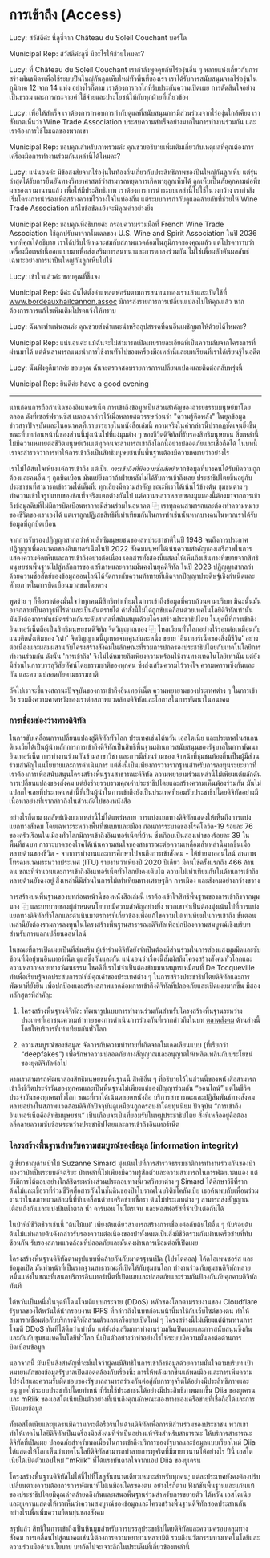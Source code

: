 # การเข้าถึง (Access)

Lucy: สวัสดีค่ะ นี่ลูซี่จาก Château du Soleil Couchant บอร์โด

Municipal Rep: สวัสดีค่ะลูซี่ มีอะไรให้ช่วยไหมคะ?

Lucy: ที่ Château du Soleil Couchant เรากำลังพูดคุยกับไร่องุ่นอื่น ๆ หลายแห่งเกี่ยวกับการสร้างพันธมิตรเพื่อใช้ระบบปืนใหญ่กันลูกเห็บใหม่ทั่วพื้นที่ของเรา เราได้รับการสนับสนุนจากไร่องุ่นในภูมิภาค 12 จาก 14 แห่ง อย่างไรก็ตาม เราต้องการกลไกที่รับประกันความเปิดเผย การตัดสินใจอย่างเป็นธรรม และการกระจายค่าใช้จ่ายและประโยชน์ให้กับทุกฝ่ายที่เกี่ยวข้อง

Lucy: เพื่อให้สำเร็จ เราต้องการกรอบการกำกับดูแลที่สนับสนุนการมีส่วนร่วมจากไร่องุ่นใกล้เคียง เราสังเกตเห็นว่า Wine Trade Association ประสบความสำเร็จอย่างมากในการทำงานร่วมกัน และเราต้องการใช้โมเดลของพวกเขา

Municipal Rep: ขอบคุณสำหรับภาพรวมค่ะ คุณช่วยอธิบายเพิ่มเติมเกี่ยวกับเหตุผลที่คุณต้องการเครื่องมือการทำงานร่วมกันเหล่านี้ได้ไหมคะ?

Lucy: แน่นอนค่ะ มีข้อสงสัยจากไร่องุ่นในท้องถิ่นเกี่ยวกับประสิทธิภาพของปืนใหญ่กันลูกเห็บ แต่รุ่นล่าสุดได้รับการยืนยันทางวิทยาศาสตร์ว่าสามารถหยุดการเกิดพายุลูกเห็บได้ ลูกเห็บเป็นภัยคุกคามต่อพืชผลของเรามานานแล้ว เพื่อให้มีประสิทธิภาพ เราต้องการการนำระบบเหล่านี้ไปใช้ในวงกว้าง เรากำลังเริ่มโครงการนำร่องเพื่อสร้างความไว้วางใจในท้องถิ่น แต่ระบบการกำกับดูแลคล้ายกับที่ช่วยให้ Wine Trade Association แก้ไขข้อขัดแย้งจะมีคุณค่าอย่างยิ่ง

Municipal Rep: ขอบคุณที่อธิบายค่ะ กรอบความร่วมมือที่ French Wine Trade Association ใช้ถูกปรับมาจากโมเดลของ U.S. Wine and Spirit Association ในปี 2036 จากที่คุณได้อธิบาย เราได้ปรับให้เหมาะสมกับสภาพแวดล้อมในภูมิภาคของคุณแล้ว แต่โปรดทราบว่าเครื่องมือเหล่านี้ออกแบบมาเพื่อส่งเสริมการสนทนาและการตกลงร่วมกัน ไม่ใช่เพื่อผลักดันผลลัพธ์เฉพาะอย่างการนำปืนใหญ่กันลูกเห็บไปใช้

Lucy: เข้าใจแล้วค่ะ ขอบคุณที่ชี้แจง

Municipal Rep: ดีค่ะ ฉันได้ตั้งค่าแพลตฟอร์มตามการสนทนาของเราแล้วและเปิดใช้ที่ www.bordeauxhailcannon.assoc มีการส่งรายการการเปลี่ยนแปลงไปให้คุณแล้ว หากต้องการการแก้ไขเพิ่มเติมโปรดแจ้งให้ทราบ

Lucy: ฉันจะทำแน่นอนค่ะ คุณช่วยส่งคำแนะนำหรืออุปสรรคที่คนอื่นเผชิญมาให้ด้วยได้ไหมคะ?

Municipal Rep: แน่นอนค่ะ แม้ฉันจะไม่สามารถเปิดเผยรายละเอียดที่เป็นความลับจากโครงการที่ผ่านมาได้ แต่ฉันสามารถแนะนำการใช้งานทั่วไปของเครื่องมือเหล่านี้และบทเรียนที่เราได้เรียนรู้ในอดีต

Lucy: นั่นฟังดูดีมากค่ะ ขอบคุณ ฉันจะตรวจสอบรายการการเปลี่ยนแปลงและติดต่อกลับพรุ่งนี้

Municipal Rep: ยินดีค่ะ have a good evening

---

นานก่อนการถือกำเนิดของอินเทอร์เน็ต การเข้าถึงข้อมูลเป็นส่วนสำคัญของอารยธรรมมนุษย์มาโดยตลอด ดังที่เซอร์ฟรานซิส เบคอนกล่าวไว้เมื่อหลายศตวรรษก่อนว่า "ความรู้คือพลัง" ในยุคข้อมูลข่าวสารปัจจุบันและในอนาคตที่เราบรรยายในหนังสือเล่มนี้ ความจริงในคำกล่าวนี้ปรากฏชัดเจนยิ่งขึ้น ขณะที่บทก่อนหน้านี้ของส่วนนี้มุ่งเน้นไปที่แง่มุมต่าง ๆ ของชีวิตดิจิทัลที่รับรองสิทธิมนุษยชน สิ่งเหล่านี้ไม่มีความหมายต่อชีวิตมนุษย์เว้นแต่ทุกคนจะสามารถเข้าถึงโลกนี้อย่างปลอดภัยและเชื่อถือได้ ในบทนี้เราจะสำรวจว่าการทำให้การเข้าถึงเป็นสิทธิมนุษยชนขั้นพื้นฐานต้องมีความหมายว่าอย่างไร

เราไม่ได้สนใจเพียงแค่การเข้าถึง แต่เป็น *การเข้าถึงที่มีความซื่อสัตย์* หากข้อมูลที่บางคนได้รับมีความถูกต้องและคนอื่น ๆ ถูกบิดเบือน มันแย่ยิ่งกว่าถ้าฝ่ายหลังไม่ได้รับการเข้าถึงเลย ประชาธิปไตยขึ้นอยู่กับประชาชนที่สามารถเข้าร่วมได้เต็มที่: ทุกเสียงมีความสำคัญ ขณะที่เราได้เน้นไว้ข้างต้น ชุมชนต่าง ๆ ทำความเข้าใจรูปแบบของข้อเท็จจริงแตกต่างกันไป แต่ความหลากหลายของมุมมองนี้ต้องมาจากการเข้าถึงข้อมูลดิบที่ไม่มีการบิดเบือนหากจะมีส่วนร่วมในอนาคต ⿻ เราทุกคนสามารถและต้องทำความหมายของชีวิตของเราเองได้ แต่เราถูกปฏิเสธสิทธิที่เท่าเทียมกันในการทำเช่นนั้นหากบางคนในพวกเราได้รับข้อมูลที่ถูกบิดเบือน

จากการรับรองปฏิญญาสากลว่าด้วยสิทธิมนุษยชนของสหประชาชาติในปี 1948 จนถึงการประกาศปฏิญญาเพื่ออนาคตของอินเทอร์เน็ตในปี 2022 สังคมมนุษย์ได้เน้นความสำคัญของเสรีภาพในการแสดงความคิดเห็นและการเข้าถึงอย่างต่อเนื่อง เอกสารทั้งสองนี้แสดงให้เห็นถึงเส้นทางที่ขยายจากสิทธิมนุษยชนพื้นฐานไปสู่หลักการของเสรีภาพและความมั่นคงในยุคดิจิทัล ในปี 2023 ปฏิญญาสากลว่าด้วยความซื่อสัตย์ของข้อมูลออนไลน์ได้จัดการกับความท้าทายที่เกิดจากปัญญาประดิษฐ์เชิงกำเนิดและศักยภาพในการบิดเบือนมวลชนโดยตรง

พูดง่าย ๆ ก็คือเราต้องมั่นใจว่าทุกคนมีสิทธิเท่าเทียมในการเข้าถึงข้อมูลที่ครบถ้วนตามบริบท มิฉะนั้นมันอาจกลายเป็นอาวุธที่ไร้ค่าและเป็นอันตรายได้ คำสั่งนี้ไม่ได้ถูกขับเคลื่อนด้วยเทคโนโลยีดิจิทัลเท่านั้น มันยังต้องการพันธมิตรร่วมกันระดับสากลที่สนับสนุนด้วยโครงสร้างประชาธิปไตย ในยุคนี้ที่การเข้าถึงอินเทอร์เน็ตถือเป็นสิทธิมนุษยชนดิจิทัล จิตวิญญาณของ ⿻ ไหลเวียนทั่วโลกอย่างไร้รอยต่อเหมือนกับแนวคิดดั้งเดิมของ 'เต๋า' จิตวิญญาณนี้ถูกทอจากศูนย์และหนึ่ง ขยาย 'อินเทอร์เน็ตของสิ่งมีชีวิต' อย่างต่อเนื่องและผสมผสานกับโครงสร้างสังคมในลักษณะที่รวมการปกครองประชาธิปไตยกับเทคโนโลยีการทำงานร่วมกัน ดังนั้น 'การเข้าถึง' จึงไม่ได้หมายถึงเพียงความพร้อมใช้งานทางเทคโนโลยีเท่านั้น แต่ยังมีส่วนในการบรรลุวิสัยทัศน์โดยธรรมชาติของทุกคน ซึ่งส่งเสริมความไว้วางใจ ความเคารพซึ่งกันและกัน และความปลอดภัยตามธรรมชาติ

ถัดไปเราจะชี้แจงสถานะปัจจุบันของการเข้าถึงอินเทอร์เน็ต ความพยายามของประเทศต่าง ๆ ในการเข้าถึง รวมถึงความคาดหวังของเราต่อสภาพแวดล้อมดิจิทัลและโอกาสในการพัฒนาในอนาคต

### การเชื่อมช่องว่างทางดิจิทัล

ในการขับเคลื่อนการเปลี่ยนแปลงสู่ดิจิทัลทั่วโลก ประเทศเช่นไต้หวัน เอสโตเนีย และประเทศในสแกนดิเนเวียได้เป็นผู้นำหลักการการเข้าถึงดิจิทัลเป็นสิทธิพื้นฐานผ่านการสนับสนุนของรัฐบาลในการพัฒนาอินเทอร์เน็ต การทำงานร่วมกันข้ามสาขาวิชา และการมีส่วนร่วมของเจ้าหน้าที่ชุมชนท้องถิ่นเป็นผู้มีส่วนร่วมสำคัญในนโยบายและการดำเนินการ แต่สิ่งนี้เป็นเพียงการวางรากฐานสำหรับการลงทุนระยะยาวที่เราต้องการเพื่อสนับสนุนโครงสร้างพื้นฐานสาธารณะดิจิทัล ความพยายามร่วมเหล่านี้ไม่เพียงแต่ผลักดันการเปลี่ยนแปลงของสังคม แต่ยังช่วยรวบรวมคุณค่าประชาธิปไตยและสร้างความเห็นพ้องร่วมกัน มันไม่แปลกใจเลยที่ประเทศเหล่านี้ที่เป็นผู้นำในการเข้าถึงยังเป็นประเทศที่ยอมรับประชาธิปไตยดิจิทัลอย่างมีเนื้อหาอย่างที่เรากล่าวถึงในส่วนถัดไปของหนังสือ

อย่างไรก็ตาม ผลลัพธ์เชิงบวกเหล่านี้ไม่ได้แพร่หลาย การแบ่งแยกทางดิจิทัลแสดงให้เห็นถึงการแบ่งแยกทางสังคม โดยเฉพาะระหว่างพื้นที่ชนบทและเมือง ก่อนการระบาดของโรคโควิด-19 ร้อยละ 76 ของครัวเรือนในเมืองทั่วโลกมีการเข้าถึงอินเทอร์เน็ตที่บ้าน ซึ่งเกือบเป็นสองเท่าของร้อยละ 39 ในพื้นที่ชนบท การระบาดของโรคได้เน้นความสนใจของสาธารณะต่อความเหลื่อมล้ำเหล่านี้มากขึ้นเมื่อหลายด้านของชีวิต - จากการทำงานและการศึกษาไปจนถึงการเข้าสังคม - ได้ย้ายมาออนไลน์ สหภาพโทรคมนาคมระหว่างประเทศ (ITU) รายงานว่าเพียงปี 2020 ปีเดียว มีคนใช้ครั้งแรกถึง 466 ล้านคน ขณะที่จำนวนและการเข้าถึงอินเทอร์เน็ตทั่วโลกยังคงเติบโต ความไม่เท่าเทียมกันในด้านการเข้าถึงหลายด้านยังคงอยู่ สิ่งเหล่านี้มีส่วนในการไม่เท่าเทียมทางเศรษฐกิจ การเมือง และสังคมอย่างกว้างขวาง

[^RuralUrban]: International Telecommunications Union, *Facts and Figures* (2022) ที่ https://www.itu.int/itu-d/reports/statistics/2022/11/24/ff22-internet-use-in-urban-and-rural-areas/

การสร้างบนพื้นฐานของบทก่อนหน้านี้ของหนังสือเล่มนี้ เราต้องเข้าใจสิทธิพื้นฐานของการเข้าถึงจากมุมมอง ⿻ และบทบาทของผู้กำหนดนโยบายมีความสำคัญอย่างยิ่ง พวกเขาจำเป็นต้องมุ่งเน้นไปที่การแบ่งแยกทางดิจิทัลทั่วโลกและดำเนินมาตรการที่เกี่ยวข้องเพื่อแก้ไขความไม่เท่าเทียมในการเข้าถึง ขั้นตอนเหล่านี้ยังต้องรวมการลงทุนในโครงสร้างพื้นฐานสาธารณะดิจิทัลเพื่อปกป้องความสมบูรณ์เชิงบริบทสำหรับการแลกเปลี่ยนออนไลน์

ในขณะที่การเปิดเผยเป็นที่ส่งเสริม ผู้เข้าร่วมดิจิทัลยังจำเป็นต้องมีส่วนร่วมในการส่องแสงมุมมืดและซับซ้อนที่มีอยู่บนอินเทอร์เน็ต ดูแลซึ่งกันและกัน แน่นอนว่าเรื่องนี้สัมผัสถึงโครงสร้างสังคมทั่วโลกและความหลากหลายทางวัฒนธรรม โชคดีที่เราไม่จำเป็นต้องข้ามมหาสมุทรเหมือนที่ De Tocqueville ทำเพื่อเรียนรู้จากประสบการณ์ที่มีคุณค่าของประเทศต่าง ๆ ในการสร้างประชาธิปไตยดิจิทัลและการพัฒนาที่ยั่งยืน เพื่อปกป้องและสร้างสภาพแวดล้อมการเข้าถึงดิจิทัลที่ปลอดภัยและเปิดเผยมากขึ้น มีสองหลักสูตรที่สำคัญ:

1. โครงสร้างพื้นฐานดิจิทัล: พัฒนารูปแบบการทำงานร่วมกันสำหรับโครงสร้างพื้นฐานระหว่างประเทศที่เอาชนะความท้าทายของการดำเนินการร่วมกันที่เรากล่าวถึงในบท [ตลาดสังคม](https://www.plurality.net/v/chapters/5-7/eng/?mode=dark) ด้านล่างนี้ โดยให้บริการที่เท่าเทียมกันทั่วโลก

2. ความสมบูรณ์ของข้อมูล: จัดการกับความท้าทายที่เกิดจากโมเดลเลียนแบบ (ที่เรียกว่า “deepfakes”) เพื่อรักษาความปลอดภัยทางสัญญาณและอนุญาตให้เพลิดเพลินกับประโยชน์ของยุคดิจิทัลต่อไป

หากเราสามารถพัฒนาสองสิทธิมนุษยชนพื้นฐานนี้ สิทธิอื่น ๆ ที่อธิบายไว้ในส่วนนี้ของหนังสือสามารถเข้าถึงชีวิตประจำวันของทุกคนและเป็นพื้นฐานไม่เพียงแต่ของปัญญาร่วมกัน “ออนไลน์” แต่ในชีวิตประจำวันของทุกคนทั่วโลก ขณะที่เราได้เน้นตลอดหนังสือ บริการสาธารณะและปฏิสัมพันธ์ทางสังคมหลายอย่างในสภาพแวดล้อมดิจิทัลปัจจุบันดูเหมือนถูกครอบงำโดยทุนนิยม ปัจจุบัน “การเข้าถึงอินเทอร์เน็ตคือสิทธิมนุษยชน” เป็นเกือบจะเป็นที่ยอมรับในหมู่ประชาธิปไตย สิ่งที่เหลืออยู่คือต้องคลี่คลายความซับซ้อนระหว่างประชาธิปไตยและการเข้าถึงอินเทอร์เน็ต

### โครงสร้างพื้นฐานสำหรับความสมบูรณ์ของข้อมูล (information integrity)

ผู้เชี่ยวชาญด้านป่าไม้ Suzanne Simard มุ่งเน้นไปที่การสำรวจธรรมชาติการทำงานร่วมกันของป่า มองว่าป่าเป็นระบบอัจฉริยะ ป่าเหล่านี้ไม่เพียงมีความรู้สึกตัวและความสามารถในการพัฒนาตนเอง แต่ยังมีการโต้ตอบอย่างใกล้ชิดระหว่างส่วนประกอบทางนิเวศวิทยาต่าง ๆ Simard ได้ศึกษาวิธีที่รากต้นไม้และเชื้อราที่ร่วมชีวิตสื่อสารกันในชั้นดินของป่าโบราณในบริติชโคลัมเบีย เธอค้นพบกับเพื่อนร่วมงานว่าในสภาพแวดล้อมนี้ที่ขับเคลื่อนด้วยเครือข่ายเชื้อรา ต้นไม้ประเภทต่าง ๆ สามารถส่งสัญญาณเตือนถึงกันและแบ่งปันน้ำตาล น้ำ คาร์บอน ไนโตรเจน และฟอสฟอรัสที่จำเป็นต่อกันได้

[^Mother]: Suzanne Simard, *Finding the Mother Tree: Discovering the Wisdom of the Forest* (New York: Knopf, 2021)
[^fungi]: Suzanne W. Simard, David A. Perry, Melanie D. Jones, David D. Myrold, Daniel M. Durall และ Randy Molina, "Net Transfer of Carbon Between Ectomycorrhizal Tree Species in the Field", *Nature* 388 (1997): 579--582.

ในป่าที่มีชีวิตชีวาเช่นนี้ 'ต้นไม้แม่' เพียงต้นเดียวสามารถสร้างการเชื่อมต่อกับต้นไม้อื่น ๆ นับร้อยต้น ต้นไม้แม่หลายต้นดังกล่าวรับรองความต่อเนื่องของป่าทั้งหมดเป็นสิ่งมีชีวิตรวมกันผ่านเครือข่ายที่ทับซ้อนกัน รับรองสภาพแวดล้อมที่ปลอดภัยและมั่นคงผ่านการเชื่อมต่อที่เปิดเผย

โครงสร้างพื้นฐานดิจิทัลตามรูปแบบที่คล้ายกันกับมาตรฐานเปิด (โปรโตคอล) โค้ดโอเพนซอร์ส และข้อมูลเปิด มันทำหน้าที่เป็นรากฐานสาธารณะที่เปิดให้กับชุมชนโลก ทำงานร่วมกับชุมชนดิจิทัลหลายหมื่นแห่งในขณะที่เสนอบริการอินเทอร์เน็ตที่เปิดเผยและปลอดภัยและร่วมกันป้องกันภัยคุกคามดิจิทัลทันที

ไต้หวันเป็นหนึ่งในจุดที่โดนโจมตีแบบกระจาย (DDoS) หลักของโลกตามรายงานของ Cloudflare รัฐบาลของไต้หวันได้นำกรอบงาน IPFS ที่กล่าวถึงในบทก่อนหน้านี้มาใช้กับเว็บไซต์ของตน ทำให้สามารถเชื่อมต่อกับบริการดิจิทัลส่วนตัวและเครือข่ายเปิดใหม่ ๆ โครงสร้างนี้ไม่เพียงแต่ต้านทานการโจมตี DDoS ทันทีได้ดีกว่าเท่านั้น แต่ยังส่งเสริมการทำงานร่วมกันเปิดเผยและการสนับสนุนซึ่งกันและกันกับชุมชนเทคโนโลยีทั่วโลก นี่เป็นตัวอย่างว่าทำอย่างไรให้ระบบมีความมั่นคงต่อต้านการบิดเบือนข้อมูล

[^Cloudflare]: Omer Yoachimik และ Jorge Pacheco, "DDoS threat report for 2023 Q4" *Cloudflare Blog* มกราคม 9, 2024 ที่ https://blog.cloudflare.com/ddos-threat-report-2023-q4

นอกจากนี้ มันเป็นสิ่งสำคัญที่จะมั่นใจว่าผู้คนมีสิทธิในการเข้าถึงข้อมูลด้วยความมั่นใจตามบริบท เป้าหมายหลักของข้อมูลรัฐบาลเปิดสอดคล้องกับเรื่องนี้: การให้พลังมากขึ้นแก่พลเมืองและการเพิ่มความโปร่งใสและความรับผิดชอบของรัฐบาลสามารถร่วมกันต่อสู้กับการทุจริตได้อย่างมีประสิทธิภาพและอนุญาตให้ระบบประชาธิปไตยทำหน้าที่รับใช้ประชาชนได้อย่างมีประสิทธิภาพมากขึ้น Diia ของยูเครนและ mRiik ของเอสโตเนียเป็นตัวอย่างที่เน้นถึงคุณลักษณะสองทางของเครือข่ายที่เชื่อถือได้และการเปิดเผยข้อมูล

ทั้งเอสโตเนียและยูเครนมีความกระตือรือร้นในด้านดิจิทัลเพื่อการมีส่วนร่วมของประชาชน พวกเขาทำให้เทคโนโลยีดิจิทัลเป็นเครื่องมือสังคมที่จำเป็นอย่างแท้จริงสำหรับสาธารณะ ให้บริการสาธารณะดิจิทัลที่เปิดเผย ปลอดภัยสำหรับพลเมืองในการเข้าถึงบริการของรัฐบาลและข้อมูลแบบเรียลไทม์ Diia ได้แสดงให้โลกเห็นว่าเทคโนโลยีดิจิทัลสามารถทำลายการทุจริตที่มีมายาวนานได้อย่างไร ปีนี้ เอสโตเนียได้เปิดตัวแอปใหม่ "mRiik" ที่ได้แรงบันดาลใจจากแอป Diia ของยูเครน

โครงสร้างพื้นฐานดิจิทัลไม่ได้ชี้ไปที่โซลูชันขนาดเดียวเหมาะสำหรับทุกคน; แต่ละประเทศยังคงต้องปรับเปลี่ยนตามความต้องการการพัฒนาที่ไม่เหมือนใครของตน อย่างไรก็ตาม ฟังก์ชันพื้นฐานและแก่นแท้ของประชาธิปไตยมีคุณค่าคล้ายคลึงกันและเสนอพื้นฐานร่วมสำหรับการขยายตัว ไต้หวัน เอสโตเนีย และยูเครนแสดงให้เราเห็นว่าความสมบูรณ์ของข้อมูลและโครงสร้างพื้นฐานดิจิทัลสอดประสานกันอย่างไรเพื่อเพิ่มความยืดหยุ่นของสังคม

สรุปแล้ว สิทธิในการเข้าถึงเป็นหินมุมสำหรับการบรรลุประชาธิปไตยดิจิทัลและความครอบคลุมทางสังคม การเคลื่อนไปสู่อนาคตเช่นนี้ต้องการความพยายามหลายมิติ รวมถึงนวัตกรรมทางเทคโนโลยีและความร่วมมือด้านนโยบาย บทถัดไปจะเจาะลึกในประเด็นที่เกี่ยวข้องเหล่านี้

[^Diia]: โปรดทราบว่าความพร้อมของยูเครนที่จะแบ่งปันโค้ดและวิธีการออกแบบ UX/UI กับเอสโตเนีย (ดู Igor Sushon, “Estonia Launches the State Application MRiik, Built on the Basis of the Ukrainian Application Diia,” Mezha, มกราคม 19, 2023, https://mezha.media/2023/01/19/diia-mriik/.https://mezha.media/2023/01/19/diia-mriik/)
